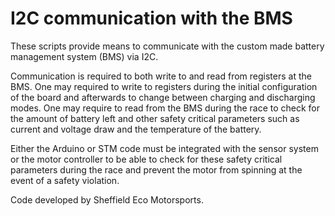 # I2C communication with the BMS

These scripts provide means to communicate with the custom made battery management system (BMS) via I2C.

Communication is required to both write to and read from registers at the BMS. One may required to write to registers during the initial configuration of the board and afterwards to change between charging and discharging modes. One may require to read from the BMS during the race to check for the amount of battery left and other safety critical parameters such as current and voltage draw and the temperature of the battery.

Either the Arduino or STM code must be integrated with the sensor system or the motor controller to be able to check for these safety critical parameters during the race and prevent the motor from spinning at the event of a safety violation.

Code developed by Sheffield Eco Motorsports.